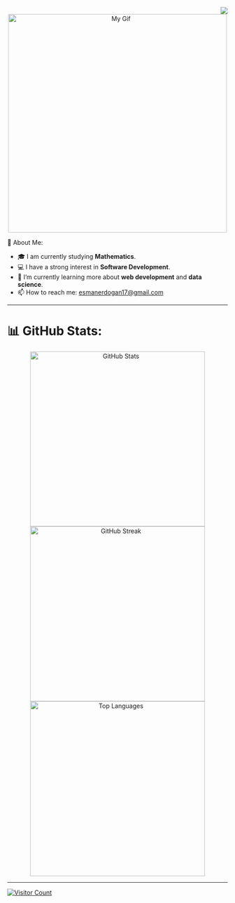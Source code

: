 <!-- Profile Views -->
<p align="center">
  <img src="https://komarev.com/ghpvc/?username=erdgnesm&&style=plastics&&color=yellow" align="right"/>
</p>

<p align="center">
  <img src="https://github.com/erdgnesm/erdgnesm/blob/main/giphy.gif?raw=true" width="500px" alt="My Gif"/>
</p>

💫 About Me:
- 🎓 I am currently studying **Mathematics**.
- 💻 I have a strong interest in **Software Development**.
- 🌱 I’m currently learning more about **web development** and **data science**.
- 📫 How to reach me: [esmanerdogan17@gmail.com](mailto:esmanerdogan17@gmail.com)

---

# 📊 GitHub Stats:
<p align="center">
  <img src="https://github-readme-stats.vercel.app/api?username=erdgnesm&theme=react&hide_border=false&include_all_commits=false&count_private=false" alt="GitHub Stats" width="400px"/><br/>
  <img src="https://github-readme-streak-stats.herokuapp.com/?user=erdgnesm&theme=react&hide_border=false" alt="GitHub Streak" width="400px"/><br/>
  <img src="https://github-readme-stats.vercel.app/api/top-langs/?username=erdgnesm&theme=react&hide_border=false&include_all_commits=false&count_private=false&layout=compact" alt="Top Languages" width="400px"/>
</p>

---

[![Visitor Count](https://visitcount.itsvg.in/api?id=erdgnesm&icon=0&color=1)](https://visitcount.itsvg.in)
